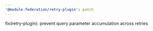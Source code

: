 ```yaml
---
'@module-federation/retry-plugin': patch
---
```


fix(retry-plugin): prevent query parameter accumulation across retries

